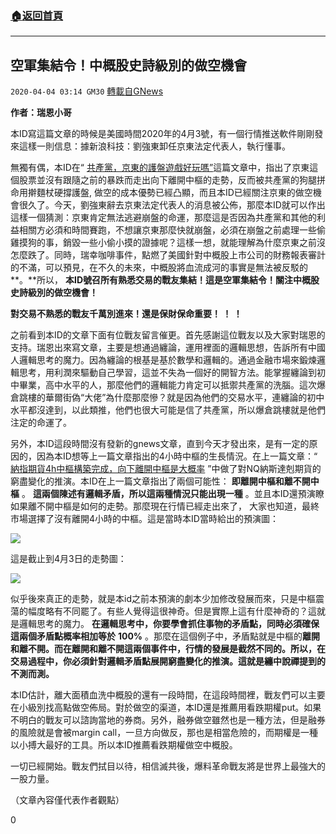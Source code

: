 ###  [:house:返回首頁](https://github.com/ourhimalayas/txt)
---

## 空軍集結令！中概股史詩級別的做空機會
`2020-04-04 03:14 GM30` [轉載自GNews](https://gnews.org/zh-hant/161677/)

**作者：瑞恩小哥**

本ID寫這篇文章的時候是美國時間2020年的4月3號，有一個行情推送軟件剛剛發來這樣一則信息：據新浪科技：劉強東卸任京東法定代表人，執行懂事。

無獨有偶，本ID在“ [共產黨，京東的護盤遊戲好玩嗎”](https://gnews.org/zh-hans/144788/)這篇文章中，指出了京東這個股票並沒有跟隨之前的暴跌而走出向下離開中樞的走勢，反而被共產黨的狗腿拼命用擀麵杖硬撐護盤, 做空的成本優勢已經凸顯，而且本ID已經關注京東的做空機會很久了。今天，劉強東辭去京東法定代表人的消息被公佈，那麼本ID就可以作出這樣一個猜測：京東肯定無法逃避崩盤的命運，那麼這是否因為共產黨和其他的利益相關方必須和時間賽跑，不想讓京東那麼快就崩盤，必須在崩盤之前處理一些偷雞摸狗的事，銷毀一些小偷小摸的證據呢？這樣一想，就能理解為什麼京東之前沒怎麼跌了。同時，瑞幸咖啡事件，點燃了美國針對中概股上市公司的財務報表審計的不滿，可以預見，在不久的未來，中概股將血流成河的事實是無法被反駁的**。**所以， **本ID號召所有熟悉交易的戰友集結！這是空軍集結令！關注中概股史詩級別的做空機會！**

**對交易不熟悉的戰友千萬別進來！還是保財保命重要！ ！ ！**

之前看到本ID的文章下面有位戰友留言催更。首先感謝這位戰友以及大家對瑞恩的支持。瑞恩出來寫文章，主要是想通過纏論，運用裡面的邏輯思想，告訴所有中國人邏輯思考的魔力。因為纏論的根基是基於數學和邏輯的。通過金融市場來鍛煉邏輯思考，用利潤來驅動自己學習，這並不失為一個好的開智方法。能掌握纏論到初中畢業，高中水平的人，那麼他們的邏輯能力肯定可以抵禦共產黨的洗腦。這次爆倉跳樓的華爾街偽“大佬”為什麼那麼慘？就是因為他們的交易水平，連纏論的初中水平都沒達到，以此類推，他們也很大可能是信了共產黨，所以爆倉跳樓就是他們注定的命運了。

另外，本ID這段時間沒有發新的gnews文章，直到今天才發出來，是有一定的原因的，因為本ID想等上一篇文章指出的4小時中樞的生長情況。在上一篇文章：“ [納指期貨4h中樞構築完成，向下離開中樞是大概率](https://gnews.org/zh-hans/147327/) ”中做了對NQ納斯達剋期貨的窮盡變化的推演。本ID在上一篇文章指出了兩個可能性： **即離開中樞和離不開中樞** 。 **這兩個陳述有邏輯矛盾，所以這兩種情況只能出現一種** 。並且本ID還預演瞭如果離不開中樞是如何的走勢。那麼現在行情已經走出來了， 大家也知道，最終市場選擇了沒有離開4小時的中樞。這是當時本ID當時給出的預演圖：

![](https://s3-ap-northeast-1.amazonaws.com/news.guo.offload.media/wp-content/uploads/2020/04/04030815/23.jpg)

這是截止到4月3日的走勢圖：

![](https://s3-ap-northeast-1.amazonaws.com/news.guo.offload.media/wp-content/uploads/2020/04/04031000/3-4.png)

似乎後來真正的走勢，就是本id之前本預演的劇本少加修改發展而來，只是中樞震蕩的幅度略有不同罷了。有些人覺得這很神奇。但是實際上這有什麼神奇的？這就是邏輯思考的魔力。 **在邏輯思考中，你要學會抓住事物的矛盾點，同時必須確保這兩個矛盾點概率相加等於** **100%** 。那麼在這個例子中，矛盾點就是中樞的**離開和離不開。**而在離開和離不開這兩個事件中，行情的發展是截然不同的。所以，在交易過程中，你必須針對邏輯矛盾點展開窮盡變化的推演。這就是纏中說禪提到的**不測而測。**

本ID估計，離大面積血洗中概股的還有一段時間，在這段時間裡，戰友們可以主要在小級別找高點做空佈局。對於做空的渠道，本ID還是推薦用看跌期權put。如果不明白的戰友可以諮詢當地的券商。另外，融券做空雖然也是一種方法，但是融券的風險就是會被margin call，一旦方向做反，那也是相當危險的，而期權是一種以小搏大最好的工具。所以本ID推薦看跌期權做空中概股。

一切已經開始。戰友們拭目以待，相信滅共後，爆料革命戰友將是世界上最強大的一股力量。

（文章內容僅代表作者觀點）

0

